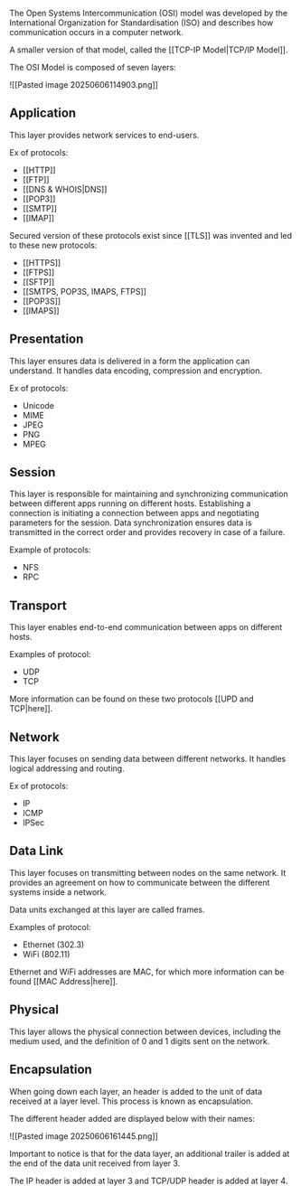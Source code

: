The Open Systems Intercommunication (OSI) model was developed by the International Organization for Standardisation (ISO) and describes how communication occurs in a computer network.

A smaller version of that model, called the [[TCP-IP Model|TCP/IP Model]].

The OSI Model is composed of seven layers:

![[Pasted image 20250606114903.png]]

## Application

This layer provides network services to end-users.

Ex of protocols: 
- [[HTTP]]
- [[FTP]]
- [[DNS & WHOIS|DNS]]
- [[POP3]] 
- [[SMTP]]
- [[IMAP]]

Secured version of these protocols exist since [[TLS]] was invented and led to these new protocols:
- [[HTTPS]]
- [[FTPS]]
- [[SFTP]]
- [[SMTPS, POP3S, IMAPS, FTPS]]
- [[POP3S]]
- [[IMAPS]]
## Presentation

This layer ensures data is delivered in a form the application can understand. It handles data encoding, compression and encryption.

Ex of protocols: 
- Unicode
- MIME
- JPEG
- PNG
- MPEG

## Session

This layer is responsible for maintaining and synchronizing communication between different apps running on different hosts. Establishing a connection is initiating a connection between apps and negotiating parameters for the session. Data synchronization ensures data is transmitted in the correct order and provides recovery in case of a failure.

Example of protocols: 
- NFS
- RPC

## Transport

This layer enables end-to-end communication between apps on different hosts.

Examples of protocol:
- UDP
- TCP

More information can be found on these two protocols [[UPD and TCP|here]].
## Network

This layer focuses on sending data between different networks. It handles logical addressing and routing.

Ex of protocols:
- IP
- ICMP
- IPSec

## Data Link

This layer focuses on transmitting between nodes on the same network. It provides an agreement on how to communicate between the different systems inside a network.

Data units exchanged at this layer are called frames.

Examples of protocol:
- Ethernet (302.3)
- WiFi (802.11)

Ethernet and WiFi addresses are MAC, for which more information can be found [[MAC Address|here]].

## Physical

This layer allows the physical connection between devices, including the medium used, and the definition of 0 and 1 digits sent on the network.

## Encapsulation

When going down each layer, an header is added to the unit of data received at a layer level. This process is known as encapsulation.

The different header added are displayed below with their names:

![[Pasted image 20250606161445.png]]

Important to notice is that for the data layer, an additional trailer is added at the end of the data unit received from layer 3.

The IP header is added at layer 3 and TCP/UDP header is added at layer 4.

